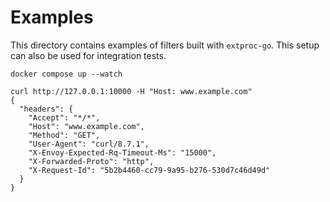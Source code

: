 # Examples

This directory contains examples of filters built with `extproc-go`. This setup can also be used for integration tests.

```shell
docker compose up --watch
```

```shell
curl http://127.0.0.1:10000 -H "Host: www.example.com"
{
  "headers": {
    "Accept": "*/*",
    "Host": "www.example.com",
    "Method": "GET",
    "User-Agent": "curl/8.7.1",
    "X-Envoy-Expected-Rq-Timeout-Ms": "15000",
    "X-Forwarded-Proto": "http",
    "X-Request-Id": "5b2b4460-cc79-9a95-b276-530d7c46d49d"
  }
}
```
